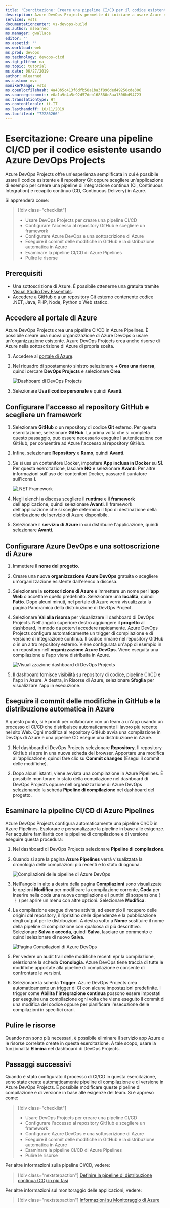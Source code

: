 ```yaml
---
title: 'Esercitazione: Creare una pipeline CI/CD per il codice esistente usando Azure DevOps Projects'
description: Azure DevOps Projects permette di iniziare a usare Azure velocemente. DevOps Projects consente di usare il proprio codice e repository di GitHub per avviare un'app in un servizio di Azure di propria scelta in pochi rapidi passaggi.
services: vsts
documentationcenter: vs-devops-build
ms.author: mlearned
ms.manager: gwallace
editor: ''
ms.assetid: ''
ms.workload: web
ms.prod: devops
ms.technology: devops-cicd
ms.tgt_pltfrm: na
ms.topic: tutorial
ms.date: 06/27/2019
author: mlearned
ms.custom: mvc
monikerRange: vsts
ms.openlocfilehash: 4a48b5c413f6dfb58a1ba3f896ded49250cde306
ms.sourcegitcommit: e0a1a9e4a5c92d57deb168580e8aa1306bd94723
ms.translationtype: HT
ms.contentlocale: it-IT
ms.lasthandoff: 10/11/2019
ms.locfileid: "72286266"
---
```

# <a name="tutorial-create-a-cicd-pipeline-for-your-existing-code-by-using-azure-devops-projects"></a>Esercitazione: Creare una pipeline CI/CD per il codice esistente usando Azure DevOps Projects

Azure DevOps Projects offre un'esperienza semplificata in cui è possibile usare il codice esistente e il repository Git oppure scegliere un'applicazione di esempio per creare una pipeline di integrazione continua (CI, Continuous Integration) e recapito continuo (CD, Continuous Delivery) in Azure.

Si apprenderà come:

> [!div class="checklist"]
> * Usare DevOps Projects per creare una pipeline CI/CD
> * Configurare l'accesso al repository GitHub e scegliere un framework
> * Configurare Azure DevOps e una sottoscrizione di Azure 
> * Eseguire il commit delle modifiche in GitHub e la distribuzione automatica in Azure
> * Esaminare la pipeline CI/CD di Azure Pipelines
> * Pulire le risorse

## <a name="prerequisites"></a>Prerequisiti

* Una sottoscrizione di Azure. È possibile ottenerne una gratuita tramite [Visual Studio Dev Essentials](https://visualstudio.microsoft.com/dev-essentials/).
* Accedere a GitHub o a un repository Git esterno contenente codice .NET, Java, PHP, Node, Python o Web statico.

## <a name="sign-in-to-the-azure-portal"></a>Accedere al portale di Azure

Azure DevOps Projects crea una pipeline CI/CD in Azure Pipelines. È possibile creare una nuova organizzazione di Azure DevOps o usare un'organizzazione esistente. Azure DevOps Projects crea anche risorse di Azure nella sottoscrizione di Azure di propria scelta.

1. Accedere al [portale di Azure](https://portal.azure.com).

2. Nel riquadro di spostamento sinistro selezionare **+ Crea una risorsa**, quindi cercare **DevOps Projects** e selezionare **Crea**.

   ![Dashboard di DevOps Projects](_img/azure-devops-project-github/azuredashboard.png)

3. Selezionare **Usa il codice personale** e quindi **Avanti**.

## <a name="configure-access-to-your-github-repo-and-choose-a-framework"></a>Configurare l'accesso al repository GitHub e scegliere un framework

1. Selezionare **GitHub** o un repository di codice **Git** esterno. Per questa esercitazione, selezionare **GitHub**. La prima volta che si completa questo passaggio, può essere necessario eseguire l'autenticazione con GitHub, per consentire ad Azure l'accesso al repository GitHub.

2. Infine, selezionare **Repository** e **Ramo**, quindi **Avanti**.

3. Se si usa un contenitore Docker, impostare **App inclusa in Docker** su **SÌ**. Per questa esercitazione, lasciare **NO** e selezionare **Avanti**. Per altre informazioni sull'uso dei contenitori Docker, passare il puntatore sull'icona **i**.

   ![.NET Framework](_img/azure-devops-project-github/appframework.png)

4. Negli elenchi a discesa scegliere il **runtime** e il **framework** dell'applicazione, quindi selezionare **Avanti**. Il framework dell'applicazione che si sceglie determina il tipo di destinazione della distribuzione del servizio di Azure disponibile.

5. Selezionare il **servizio di Azure** in cui distribuire l'applicazione, quindi selezionare **Avanti**.

## <a name="configure-azure-devops-and-an-azure-subscription"></a>Configurare Azure DevOps e una sottoscrizione di Azure

1. Immettere il **nome del progetto**.

2. Creare una nuova **organizzazione Azure DevOps** gratuita o scegliere un'organizzazione esistente dall'elenco a discesa.

3. Selezionare la **sottoscrizione di Azure** e immettere un nome per l'**app Web** o accettare quello predefinito. Selezionare una **località**, quindi **Fatto**. Dopo alcuni minuti, nel portale di Azure verrà visualizzata la pagina Panoramica della distribuzione di DevOps Project.

4. Selezionare **Vai alla risorsa** per visualizzare il dashboard di DevOps Projects. Nell'angolo superiore destro aggiungere il **progetto** al dashboard, in modo da potervi accedere rapidamente. Azure DevOps Projects configura automaticamente un trigger di compilazione e di versione di integrazione continua. Il codice rimane nel repository GitHub o in un altro repository esterno. Viene configurata un'app di esempio in un repository nell'**organizzazione Azure DevOps**. Viene eseguita una compilazione e l'app viene distribuita in Azure.

   ![Visualizzazione dashboard di DevOps Projects](_img/azure-devops-project-github/projectsdashboard.png)

5. Il dashboard fornisce visibilità su repository di codice, pipeline CI/CD e l'app in Azure. A destra, in Risorse di Azure, selezionare **Sfoglia** per visualizzare l'app in esecuzione.

## <a name="commit-changes-to-github-and-automatically-deploy-them-to-azure"></a>Eseguire il commit delle modifiche in GitHub e la distribuzione automatica in Azure

A questo punto, si è pronti per collaborare con un team a un'app usando un processo di CI/CD che distribuisce automaticamente il lavoro più recente nel sito Web. Ogni modifica al repository GitHub avvia una compilazione in DevOps di Azure e una pipeline CD esegue una distribuzione in Azure.

1. Nel dashboard di DevOps Projects selezionare **Repository**. Il repository GitHub si apre in una nuova scheda del browser. Apportare una modifica all'applicazione, quindi fare clic su **Commit changes** (Esegui il commit delle modifiche).

2. Dopo alcuni istanti, viene avviata una compilazione in Azure Pipelines. È possibile monitorare lo stato della compilazione nel dashboard di DevOps Projects oppure nell'organizzazione di Azure DevOps selezionando la scheda **Pipeline di compilazione** nel dashboard del progetto.

## <a name="examine-the-azure-pipelines-cicd-pipeline"></a>Esaminare la pipeline CI/CD di Azure Pipelines

Azure DevOps Projects configura automaticamente una pipeline CI/CD in Azure Pipelines. Esplorare e personalizzare la pipeline in base alle esigenze. Per acquisire familiarità con le pipeline di compilazione e di versione eseguire questa procedura:

1. Nel dashboard di DevOps Projects selezionare **Pipeline di compilazione**.

2. Quando si apre la pagina **Azure Pipelines** verrà visualizzata la cronologia delle compilazioni più recenti e lo stato di ognuna.

   ![Compilazioni delle pipeline di Azure DevOps](_img/azure-devops-project-github/pipelinesbuildpage.png)

3. Nell'angolo in alto a destra della pagina **Compilazioni** sono visualizzate le opzioni **Modifica** per modificare la compilazione corrente, **Coda** per inserire nella coda una nuova compilazione e i puntini di sospensione ( **&#8942;** ) per aprire un menu con altre opzioni. Selezionare **Modifica**.

4. La compilazione esegue diverse attività, ad esempio il recupero delle origini dal repository, il ripristino delle dipendenze e la pubblicazione degli output per le distribuzioni. A destra sotto a **Nome** sostituire il nome della pipeline di compilazione con qualcosa di più descrittivo. Selezionare **Salva e accoda**, quindi **Salva**, lasciare un commento e quindi selezionare di nuovo **Salva**.

   ![Pagina Compilazioni di Azure DevOps](_img/azure-devops-project-github/buildpage.png)

5. Per vedere un audit trail delle modifiche recenti epr la compilazione, selezionare la scheda **Cronologia**. Azure DevOps tiene traccia di tutte le modifiche apportate alla pipeline di compilazione e consente di confrontare le versioni.

6. Selezionare la scheda **Trigger**. Azure DevOps Projects crea automaticamente un trigger di CI con alcune impostazioni predefinite. I trigger come **Abilita l'integrazione continua** possono essere impostati per eseguire una compilazione ogni volta che viene eseguito il commit di una modifica del codice oppure per pianificare l'esecuzione delle compilazioni in specifici orari.

## <a name="clean-up-resources"></a>Pulire le risorse

Quando non sono più necessari, è possibile eliminare il servizio app Azure e le risorse correlate create in questa esercitazione. A tale scopo, usare la funzionalità **Elimina** nel dashboard di DevOps Projects.

## <a name="next-steps"></a>Passaggi successivi

Quando è stato configurato il processo di CI/CD in questa esercitazione, sono state create automaticamente pipeline di compilazione e di versione in Azure DevOps Projects. È possibile modificare queste pipeline di compilazione e di versione in base alle esigenze del team. Si è appreso come:

> [!div class="checklist"]
>  * Usare DevOps Projects per creare una pipeline CI/CD
> * Configurare l'accesso al repository GitHub e scegliere un framework
> * Configurare Azure DevOps e una sottoscrizione di Azure
> * Eseguire il commit delle modifiche in GitHub e la distribuzione automatica in Azure
> * Esaminare la pipeline CI/CD di Azure Pipelines
> * Pulire le risorse

Per altre informazioni sulla pipeline CI/CD, vedere:

> [!div class="nextstepaction"]
> [Definire la pipeline di distribuzione continua (CD) in più fasi](https://docs.microsoft.com/azure/devops/pipelines/release/define-multistage-release-process?view=vsts)

Per altre informazioni sul monitoraggio delle applicazioni, vedere:
  
 > [!div class="nextstepaction"]
 > [Informazioni su Monitoraggio di Azure](https://docs.microsoft.com/azure/azure-monitor/overview)
